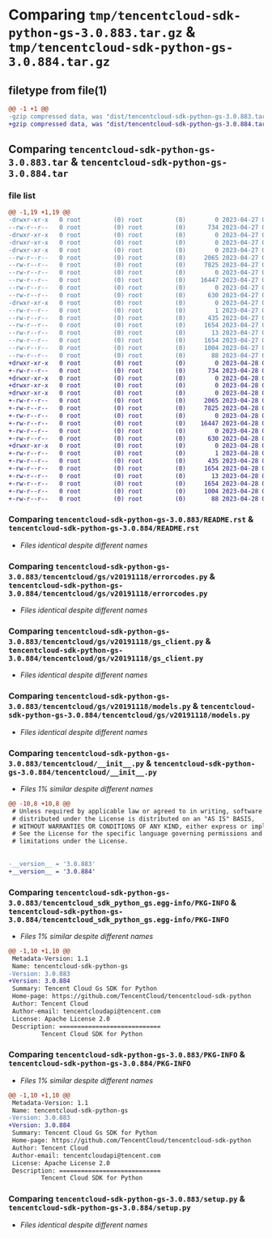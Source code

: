 # Comparing `tmp/tencentcloud-sdk-python-gs-3.0.883.tar.gz` & `tmp/tencentcloud-sdk-python-gs-3.0.884.tar.gz`

## filetype from file(1)

```diff
@@ -1 +1 @@
-gzip compressed data, was "dist/tencentcloud-sdk-python-gs-3.0.883.tar", last modified: Thu Apr 27 00:33:56 2023, max compression
+gzip compressed data, was "dist/tencentcloud-sdk-python-gs-3.0.884.tar", last modified: Fri Apr 28 02:20:39 2023, max compression
```

## Comparing `tencentcloud-sdk-python-gs-3.0.883.tar` & `tencentcloud-sdk-python-gs-3.0.884.tar`

### file list

```diff
@@ -1,19 +1,19 @@
-drwxr-xr-x   0 root         (0) root         (0)        0 2023-04-27 00:33:56.000000 tencentcloud-sdk-python-gs-3.0.883/
--rw-r--r--   0 root         (0) root         (0)      734 2023-04-27 00:33:56.000000 tencentcloud-sdk-python-gs-3.0.883/README.rst
-drwxr-xr-x   0 root         (0) root         (0)        0 2023-04-27 00:33:56.000000 tencentcloud-sdk-python-gs-3.0.883/tencentcloud/
-drwxr-xr-x   0 root         (0) root         (0)        0 2023-04-27 00:33:56.000000 tencentcloud-sdk-python-gs-3.0.883/tencentcloud/gs/
-drwxr-xr-x   0 root         (0) root         (0)        0 2023-04-27 00:33:56.000000 tencentcloud-sdk-python-gs-3.0.883/tencentcloud/gs/v20191118/
--rw-r--r--   0 root         (0) root         (0)     2065 2023-04-27 00:33:56.000000 tencentcloud-sdk-python-gs-3.0.883/tencentcloud/gs/v20191118/errorcodes.py
--rw-r--r--   0 root         (0) root         (0)     7825 2023-04-27 00:33:56.000000 tencentcloud-sdk-python-gs-3.0.883/tencentcloud/gs/v20191118/gs_client.py
--rw-r--r--   0 root         (0) root         (0)        0 2023-04-27 00:33:56.000000 tencentcloud-sdk-python-gs-3.0.883/tencentcloud/gs/v20191118/__init__.py
--rw-r--r--   0 root         (0) root         (0)    16447 2023-04-27 00:33:56.000000 tencentcloud-sdk-python-gs-3.0.883/tencentcloud/gs/v20191118/models.py
--rw-r--r--   0 root         (0) root         (0)        0 2023-04-27 00:33:56.000000 tencentcloud-sdk-python-gs-3.0.883/tencentcloud/gs/__init__.py
--rw-r--r--   0 root         (0) root         (0)      630 2023-04-27 00:33:56.000000 tencentcloud-sdk-python-gs-3.0.883/tencentcloud/__init__.py
-drwxr-xr-x   0 root         (0) root         (0)        0 2023-04-27 00:33:56.000000 tencentcloud-sdk-python-gs-3.0.883/tencentcloud_sdk_python_gs.egg-info/
--rw-r--r--   0 root         (0) root         (0)        1 2023-04-27 00:33:56.000000 tencentcloud-sdk-python-gs-3.0.883/tencentcloud_sdk_python_gs.egg-info/dependency_links.txt
--rw-r--r--   0 root         (0) root         (0)      435 2023-04-27 00:33:56.000000 tencentcloud-sdk-python-gs-3.0.883/tencentcloud_sdk_python_gs.egg-info/SOURCES.txt
--rw-r--r--   0 root         (0) root         (0)     1654 2023-04-27 00:33:56.000000 tencentcloud-sdk-python-gs-3.0.883/tencentcloud_sdk_python_gs.egg-info/PKG-INFO
--rw-r--r--   0 root         (0) root         (0)       13 2023-04-27 00:33:56.000000 tencentcloud-sdk-python-gs-3.0.883/tencentcloud_sdk_python_gs.egg-info/top_level.txt
--rw-r--r--   0 root         (0) root         (0)     1654 2023-04-27 00:33:56.000000 tencentcloud-sdk-python-gs-3.0.883/PKG-INFO
--rw-r--r--   0 root         (0) root         (0)     1004 2023-04-27 00:33:56.000000 tencentcloud-sdk-python-gs-3.0.883/setup.py
--rw-r--r--   0 root         (0) root         (0)       88 2023-04-27 00:33:56.000000 tencentcloud-sdk-python-gs-3.0.883/setup.cfg
+drwxr-xr-x   0 root         (0) root         (0)        0 2023-04-28 02:20:39.000000 tencentcloud-sdk-python-gs-3.0.884/
+-rw-r--r--   0 root         (0) root         (0)      734 2023-04-28 02:20:39.000000 tencentcloud-sdk-python-gs-3.0.884/README.rst
+drwxr-xr-x   0 root         (0) root         (0)        0 2023-04-28 02:20:39.000000 tencentcloud-sdk-python-gs-3.0.884/tencentcloud/
+drwxr-xr-x   0 root         (0) root         (0)        0 2023-04-28 02:20:39.000000 tencentcloud-sdk-python-gs-3.0.884/tencentcloud/gs/
+drwxr-xr-x   0 root         (0) root         (0)        0 2023-04-28 02:20:39.000000 tencentcloud-sdk-python-gs-3.0.884/tencentcloud/gs/v20191118/
+-rw-r--r--   0 root         (0) root         (0)     2065 2023-04-28 02:20:39.000000 tencentcloud-sdk-python-gs-3.0.884/tencentcloud/gs/v20191118/errorcodes.py
+-rw-r--r--   0 root         (0) root         (0)     7825 2023-04-28 02:20:39.000000 tencentcloud-sdk-python-gs-3.0.884/tencentcloud/gs/v20191118/gs_client.py
+-rw-r--r--   0 root         (0) root         (0)        0 2023-04-28 02:20:39.000000 tencentcloud-sdk-python-gs-3.0.884/tencentcloud/gs/v20191118/__init__.py
+-rw-r--r--   0 root         (0) root         (0)    16447 2023-04-28 02:20:39.000000 tencentcloud-sdk-python-gs-3.0.884/tencentcloud/gs/v20191118/models.py
+-rw-r--r--   0 root         (0) root         (0)        0 2023-04-28 02:20:39.000000 tencentcloud-sdk-python-gs-3.0.884/tencentcloud/gs/__init__.py
+-rw-r--r--   0 root         (0) root         (0)      630 2023-04-28 02:20:39.000000 tencentcloud-sdk-python-gs-3.0.884/tencentcloud/__init__.py
+drwxr-xr-x   0 root         (0) root         (0)        0 2023-04-28 02:20:39.000000 tencentcloud-sdk-python-gs-3.0.884/tencentcloud_sdk_python_gs.egg-info/
+-rw-r--r--   0 root         (0) root         (0)        1 2023-04-28 02:20:39.000000 tencentcloud-sdk-python-gs-3.0.884/tencentcloud_sdk_python_gs.egg-info/dependency_links.txt
+-rw-r--r--   0 root         (0) root         (0)      435 2023-04-28 02:20:39.000000 tencentcloud-sdk-python-gs-3.0.884/tencentcloud_sdk_python_gs.egg-info/SOURCES.txt
+-rw-r--r--   0 root         (0) root         (0)     1654 2023-04-28 02:20:39.000000 tencentcloud-sdk-python-gs-3.0.884/tencentcloud_sdk_python_gs.egg-info/PKG-INFO
+-rw-r--r--   0 root         (0) root         (0)       13 2023-04-28 02:20:39.000000 tencentcloud-sdk-python-gs-3.0.884/tencentcloud_sdk_python_gs.egg-info/top_level.txt
+-rw-r--r--   0 root         (0) root         (0)     1654 2023-04-28 02:20:39.000000 tencentcloud-sdk-python-gs-3.0.884/PKG-INFO
+-rw-r--r--   0 root         (0) root         (0)     1004 2023-04-28 02:20:39.000000 tencentcloud-sdk-python-gs-3.0.884/setup.py
+-rw-r--r--   0 root         (0) root         (0)       88 2023-04-28 02:20:39.000000 tencentcloud-sdk-python-gs-3.0.884/setup.cfg
```

### Comparing `tencentcloud-sdk-python-gs-3.0.883/README.rst` & `tencentcloud-sdk-python-gs-3.0.884/README.rst`

 * *Files identical despite different names*

### Comparing `tencentcloud-sdk-python-gs-3.0.883/tencentcloud/gs/v20191118/errorcodes.py` & `tencentcloud-sdk-python-gs-3.0.884/tencentcloud/gs/v20191118/errorcodes.py`

 * *Files identical despite different names*

### Comparing `tencentcloud-sdk-python-gs-3.0.883/tencentcloud/gs/v20191118/gs_client.py` & `tencentcloud-sdk-python-gs-3.0.884/tencentcloud/gs/v20191118/gs_client.py`

 * *Files identical despite different names*

### Comparing `tencentcloud-sdk-python-gs-3.0.883/tencentcloud/gs/v20191118/models.py` & `tencentcloud-sdk-python-gs-3.0.884/tencentcloud/gs/v20191118/models.py`

 * *Files identical despite different names*

### Comparing `tencentcloud-sdk-python-gs-3.0.883/tencentcloud/__init__.py` & `tencentcloud-sdk-python-gs-3.0.884/tencentcloud/__init__.py`

 * *Files 1% similar despite different names*

```diff
@@ -10,8 +10,8 @@
 # Unless required by applicable law or agreed to in writing, software
 # distributed under the License is distributed on an "AS IS" BASIS,
 # WITHOUT WARRANTIES OR CONDITIONS OF ANY KIND, either express or implied.
 # See the License for the specific language governing permissions and
 # limitations under the License.
 
 
-__version__ = '3.0.883'
+__version__ = '3.0.884'
```

### Comparing `tencentcloud-sdk-python-gs-3.0.883/tencentcloud_sdk_python_gs.egg-info/PKG-INFO` & `tencentcloud-sdk-python-gs-3.0.884/tencentcloud_sdk_python_gs.egg-info/PKG-INFO`

 * *Files 1% similar despite different names*

```diff
@@ -1,10 +1,10 @@
 Metadata-Version: 1.1
 Name: tencentcloud-sdk-python-gs
-Version: 3.0.883
+Version: 3.0.884
 Summary: Tencent Cloud Gs SDK for Python
 Home-page: https://github.com/TencentCloud/tencentcloud-sdk-python
 Author: Tencent Cloud
 Author-email: tencentcloudapi@tencent.com
 License: Apache License 2.0
 Description: ============================
         Tencent Cloud SDK for Python
```

### Comparing `tencentcloud-sdk-python-gs-3.0.883/PKG-INFO` & `tencentcloud-sdk-python-gs-3.0.884/PKG-INFO`

 * *Files 1% similar despite different names*

```diff
@@ -1,10 +1,10 @@
 Metadata-Version: 1.1
 Name: tencentcloud-sdk-python-gs
-Version: 3.0.883
+Version: 3.0.884
 Summary: Tencent Cloud Gs SDK for Python
 Home-page: https://github.com/TencentCloud/tencentcloud-sdk-python
 Author: Tencent Cloud
 Author-email: tencentcloudapi@tencent.com
 License: Apache License 2.0
 Description: ============================
         Tencent Cloud SDK for Python
```

### Comparing `tencentcloud-sdk-python-gs-3.0.883/setup.py` & `tencentcloud-sdk-python-gs-3.0.884/setup.py`

 * *Files identical despite different names*


